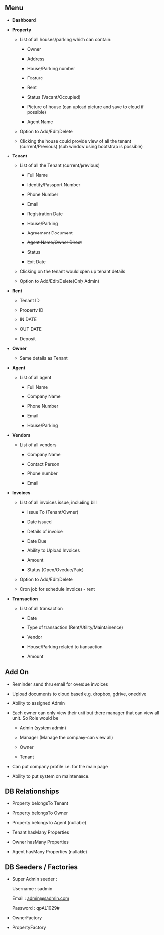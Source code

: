 ## Menu
- **Dashboard**
- **Property**

   - List of all houses/parking which can contain:

      - Owner

      - Address

      - House/Parking number

      - Feature

      - Rent

      - Status (Vacant/Occupied)

      - Picture of house (can upload picture and save to cloud if possible)

      - Agent Name

   - Option to Add/Edit/Delete

   - Clicking the house could provide view of all the tenant (current/Previous) (sub window
using bootstrap is possible)

- **Tenant**
   - List of all the Tenant (current/previous)

      - Full Name

      - Identity/Passport Number

      - Phone Number

      - Email

      - Registration Date

      - House/Parking

      - Agreement Document

      - ~~Agent Name/Owner Direct~~

      - Status

      - ~~Exit Date~~

   - Clicking on the tenant would open up tenant details

   - Option to Add/Edit/Delete(Only Admin)

- **Rent**
   
   - Tenant ID

   - Property ID

   - IN DATE

   - OUT DATE

   - Deposit
- **Owner**
   - Same details as Tenant

- **Agent**
   
   - List of all agent

      - Full Name

      - Company Name

      - Phone Number

      - Email

      - House/Parking

- **Vendors**
   - List of all vendors
  
      - Company Name

      - Contact Person

      - Phone number

      - Email

- **Invoices**

   - List of all invoices issue, including bill

      - Issue To (Tenant/Owner)

      - Date issued

      - Details of invoice

      - Date Due

      - Ability to Upload Invoices

      - Amount

      - Status (Open/Ovedue/Paid)

   - Option to Add/Edit/Delete

   - Cron job for schedule invoices - rent

- **Transaction**

   - List of all transaction

      - Date

      - Type of transaction (Rent/Utility/Maintainence)

      - Vendor

      - House/Parking related to transaction

      - Amount

## Add On

- Reminder send thru email for overdue invoices

- Upload documents to cloud based e.g. dropbox, gdrive, onedrive

- Ability to assigned Admin

- Each owner can only view their unit but there manager that can view all unit. So Role would be

   - Admin (system admin)

   - Manager (Manage the company-can view all)

   - Owner

   - Tenant

- Can put company profile i.e. for the main page

- Ability to put system on maintenance.

## DB Relationships

- Property belongsTo Tenant

- Property belongsTo Owner

- Property belongsTo Agent (nullable)

- Tenant hasMany Properties

- Owner hasMany Properties

- Agent hasMany Properties (nullable)

## DB Seeders / Factories

- Super Admin seeder :

    Username : sadmin

    Email : admin@sadmin.com
    
    Password : qpAL1029#

- OwnerFactory

- PropertyFactory